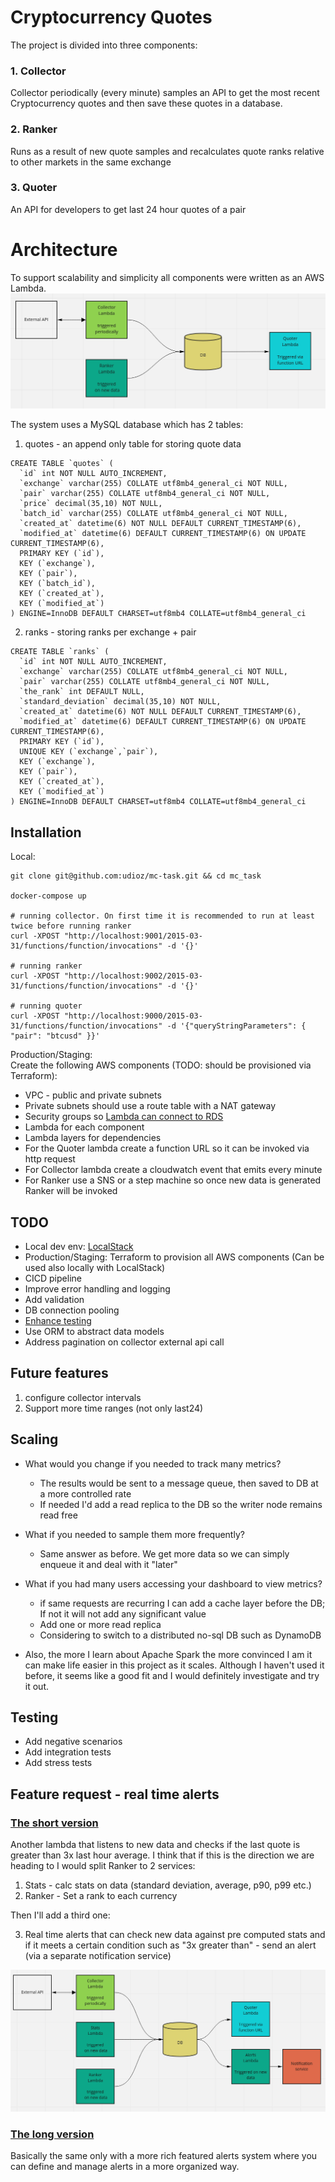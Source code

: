 # Cryptocurrency Quotes

The project is divided into three components: 
### 1. Collector
Collector periodically (every minute) samples an API to get the most recent Cryptocurrency quotes and then save these quotes in a database.

### 2. Ranker
Runs as a result of new quote samples and recalculates quote ranks relative to other markets in the same exchange

### 3. Quoter
An API for developers to get last 24 hour quotes of a pair

# Architecture
To support scalability and simplicity all components were written as an AWS Lambda.
![Arc](./images/mc.jpg)

The system uses a MySQL database which has 2 tables:
1. quotes - an append only table for storing quote data
```
CREATE TABLE `quotes` (
  `id` int NOT NULL AUTO_INCREMENT,
  `exchange` varchar(255) COLLATE utf8mb4_general_ci NOT NULL,
  `pair` varchar(255) COLLATE utf8mb4_general_ci NOT NULL,
  `price` decimal(35,10) NOT NULL,
  `batch_id` varchar(255) COLLATE utf8mb4_general_ci NOT NULL,
  `created_at` datetime(6) NOT NULL DEFAULT CURRENT_TIMESTAMP(6),
  `modified_at` datetime(6) DEFAULT CURRENT_TIMESTAMP(6) ON UPDATE CURRENT_TIMESTAMP(6),
  PRIMARY KEY (`id`),
  KEY (`exchange`),
  KEY (`pair`),
  KEY (`batch_id`),
  KEY (`created_at`),
  KEY (`modified_at`)
) ENGINE=InnoDB DEFAULT CHARSET=utf8mb4 COLLATE=utf8mb4_general_ci
```
2. ranks - storing ranks per exchange + pair
```
CREATE TABLE `ranks` (
  `id` int NOT NULL AUTO_INCREMENT,
  `exchange` varchar(255) COLLATE utf8mb4_general_ci NOT NULL,
  `pair` varchar(255) COLLATE utf8mb4_general_ci NOT NULL,
  `the_rank` int DEFAULT NULL,
  `standard_deviation` decimal(35,10) NOT NULL,
  `created_at` datetime(6) NOT NULL DEFAULT CURRENT_TIMESTAMP(6),
  `modified_at` datetime(6) DEFAULT CURRENT_TIMESTAMP(6) ON UPDATE CURRENT_TIMESTAMP(6),
  PRIMARY KEY (`id`),
  UNIQUE KEY (`exchange`,`pair`),
  KEY (`exchange`),
  KEY (`pair`),
  KEY (`created_at`),
  KEY (`modified_at`)
) ENGINE=InnoDB DEFAULT CHARSET=utf8mb4 COLLATE=utf8mb4_general_ci
```

## Installation
Local:<br/>
```
git clone git@github.com:udioz/mc-task.git && cd mc_task

docker-compose up

# running collector. On first time it is recommended to run at least twice before running ranker
curl -XPOST "http://localhost:9001/2015-03-31/functions/function/invocations" -d '{}'

# running ranker
curl -XPOST "http://localhost:9002/2015-03-31/functions/function/invocations" -d '{}'

# running quoter
curl -XPOST "http://localhost:9000/2015-03-31/functions/function/invocations" -d '{"queryStringParameters": { "pair": "btcusd" }}'
```
Production/Staging:<br/>
Create the following AWS components (TODO: should be provisioned via Terraform):
- VPC - public and private subnets
- Private subnets should use a route table with a NAT gateway
- Security groups so [Lambda can connect to RDS](https://aws.amazon.com/premiumsupport/knowledge-center/connect-lambda-to-an-rds-instance/)
- Lambda for each component
- Lambda layers for dependencies
- For the Quoter lambda create a function URL so it can be invoked via http request
- For Collector lambda create a cloudwatch event that emits every minute
- For Ranker use a SNS or a step machine so once new data is generated Ranker will be invoked

## TODO
- Local dev env: [LocalStack](https://localstack.cloud/)
- Production/Staging: Terraform to provision all AWS components (Can be used also locally with LocalStack)
- CICD pipeline
- Improve error handling and logging
- Add validation
- DB connection pooling
- [Enhance testing](#testing)
- Use ORM to abstract data models
- Address pagination on collector external api call

## Future features
1. configure collector intervals
2. Support more time ranges (not only last24)

## Scaling
- What would you change if you needed to track many metrics?
    * The results would be sent to a message queue, then saved to DB at a more controlled rate 
    * If needed I'd add a read replica to the DB so the writer node remains read free

- What if you needed to sample them more frequently?
    * Same answer as before. We get more data so we can simply enqueue it and deal with it "later"
    
- What if you had many users accessing your dashboard to view metrics?
    * if same requests are recurring I can add a cache layer before the DB; If not it will not add any significant value
    * Add one or more read replica
    * Considering to switch to a distributed no-sql DB such as DynamoDB

- Also, the more I learn about Apache Spark the more convinced I am it can make life easier in this project as it scales. Although I haven't used it before, it seems like a good fit and I would definitely investigate and try it out. 

## Testing
- Add negative scenarios
- Add integration tests
- Add stress tests

##  Feature request - real time alerts
### <u>The short version</u>
Another lambda that listens to new data and checks if the last quote is greater than 3x last hour average.
I think that if this is the direction we are heading to I would split Ranker to 2 services:
1. Stats - calc stats on data (standard deviation, average, p90, p99 etc.)
2. Ranker - Set a rank to each currency

Then I'll add a third one:

3. Real time alerts that can check new data against pre computed stats and if it meets a certain condition such as "3x greater than" - send an alert (via a separate notification service)

![Enhanced](/images/mc-enhanced.png)

### <u>The long version</u>
Basically the same only with a more rich featured alerts system where you can define and manage alerts in a more organized way.
